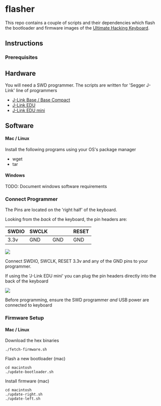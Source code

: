 # flasher

This repo contains a couple of scripts and their dependencies which flash the bootloader and firmware images of the [Ultimate Hacking Keyboard](https://ultimatehackingkeyboard.com/).


## Instructions

### Prerequisites

Hardware
---

You will need a SWD programmer. The scripts are written for 'Segger J-Link' line of programmers

- [J-Link Base / Base Compact](https://www.segger.com/products/debug-probes/j-link/models/j-link-edu/)  
- [J-Link EDU](https://www.segger.com/products/debug-probes/j-link/models/j-link-edu/)  
- [J-Link EDU mini](https://www.segger.com/products/debug-probes/j-link/models/j-link-edu-mini/)  


Software
---

#### Mac / Linux

Install the following programs using your OS's package manager

- wget
- tar

#### Windows

TODO: Document windows software requirements


### Connect Programmer

The Pins are located on the 'right half' of the keyboard. 

Looking from the *back* of the keyboard, the pin headers are:

| SWDIO | SWCLK |  |  | RESET |
|-------|-------|-----|---|-------|
| 3.3v | GND | GND |  | GND |

![](https://cl.ly/bc4a7b40d857/Screenshot%202018-10-25%2021.21.21.png)

Connect SWDIO, SWCLK, RESET 3.3v and any of the GND pins to your programmer. 

If using the 'J-Link EDU mini' you can plug the pin headers directly into the back of the keyboard

![](https://cl.ly/3472d540f2af/IMG_6966.jpg)

Before programming, ensure the SWD programmer *and* USB power are connected to keyboard


### Firmware Setup

#### Mac / Linux
Download the hex binaries

```
./fetch-firmware.sh
```

Flash a new bootloader (mac)

```
cd macintosh
./update-bootloader.sh
```

Install firmware (mac)

```
cd macintosh
./update-right.sh
./update-left.sh
```
